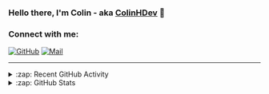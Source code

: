 ### Hello there, I'm Colin - aka [ColinHDev](https://github.com/ColinHDev) 👋

### Connect with me:

<a href="https://github.com/ColinHDev"><img src="https://img.icons8.com/bubbles/60/000000/github.png" alt="GitHub"/></a>
<a href="mailto:colinheidfeld@gmail.com"><img src="https://img.icons8.com/bubbles/60/000000/gmail-new.png" alt="Mail"/></a>


---


<details>
  <summary>:zap: Recent GitHub Activity</summary>

<!--START_SECTION:activity-->
1. 🗣 Commented on [#13](https://github.com/OpenEnergyPlatform/oeo-extended/issues/13#issuecomment-2513199411) in [OpenEnergyPlatform/oeo-extended](https://github.com/OpenEnergyPlatform/oeo-extended)
2. ❗ Opened issue [#1982](https://github.com/OpenEnergyPlatform/ontology/issues/1982) in [OpenEnergyPlatform/ontology](https://github.com/OpenEnergyPlatform/ontology)
3. ❗ Opened issue [#1981](https://github.com/OpenEnergyPlatform/ontology/issues/1981) in [OpenEnergyPlatform/ontology](https://github.com/OpenEnergyPlatform/ontology)
4. 🗣 Commented on [#13](https://github.com/OpenEnergyPlatform/oeo-extended/issues/13#issuecomment-2510314080) in [OpenEnergyPlatform/oeo-extended](https://github.com/OpenEnergyPlatform/oeo-extended)
5. 🗣 Commented on [#1962](https://github.com/OpenEnergyPlatform/ontology/issues/1962#issuecomment-2496573562) in [OpenEnergyPlatform/ontology](https://github.com/OpenEnergyPlatform/ontology)
6. ❗ Opened issue [#13](https://github.com/OpenEnergyPlatform/oeo-extended/issues/13) in [OpenEnergyPlatform/oeo-extended](https://github.com/OpenEnergyPlatform/oeo-extended)
7. 🗣 Commented on [#8](https://github.com/OpenEnergyPlatform/oeo-extended/pull/8#issuecomment-2496276571) in [OpenEnergyPlatform/oeo-extended](https://github.com/OpenEnergyPlatform/oeo-extended)
8. 🗣 Commented on [#1962](https://github.com/OpenEnergyPlatform/ontology/issues/1962#issuecomment-2496129677) in [OpenEnergyPlatform/ontology](https://github.com/OpenEnergyPlatform/ontology)
9. 🎉 Merged PR [#1969](https://github.com/OpenEnergyPlatform/ontology/pull/1969) in [OpenEnergyPlatform/ontology](https://github.com/OpenEnergyPlatform/ontology)
10. 🎉 Merged PR [#1970](https://github.com/OpenEnergyPlatform/ontology/pull/1970) in [OpenEnergyPlatform/ontology](https://github.com/OpenEnergyPlatform/ontology)
<!--END_SECTION:activity-->

</details>

<details>
  <summary>:zap: GitHub Stats</summary>

  <img alt="ColinHDev's GitHub Stats" src="https://github-readme-stats.vercel.app/api?username=ColinHDev&theme=dark&count_private=true&show_icons=true&hide_rank=true&include_all_commits=true" />
  <img alt="ColinHDev's GitHub Stats" src="https://github-readme-stats.vercel.app/api/top-langs/?username=ColinHDev&theme=dark&show_icons=true" />
  <img alt="ColinHDev's GitHub Stats" src="https://github-profile-trophy.vercel.app/?username=ColinHDev&theme=darkhub" />

</details>
